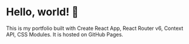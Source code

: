 # Hello, world! 👋

This is my portfolio built with Create React App, React Router v6, Context API, CSS Modules. It is hosted on GitHub Pages.
